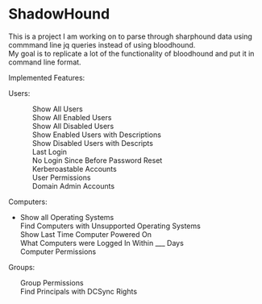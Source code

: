 # ShadowHound  

This is a project I am working on to parse through sharphound data using commmand line jq queries instead of using bloodhound.  
My goal is to replicate a lot of the functionality of bloodhound and put it in command line format.  

Implemented Features:  

Users:
        <ul><ul>
        Show All Users  
        Show All Enabled Users  
        Show All Disabled Users  
        Show Enabled Users with Descriptions  
        Show Disabled Users with Descripts  
        Last Login  
        No Login Since Before Password Reset  
        Kerberoastable Accounts  
        User Permissions  
        Domain Admin Accounts         
        </ul></ul>
    
Computers:
        <ul>
        <li>Show all Operating Systems  </li>
        Find Computers with Unsupported Operating Systems  
        Show Last Time Computer Powered On  
        What Computers were Logged In Within ___ Days  
        Computer Permissions  
        </li></ul>
Groups:
        <ul>
        Group Permissions  
        Find Principals with DCSync Rights  
        </ul>
